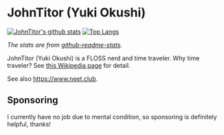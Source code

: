 # JohnTitor (Yuki Okushi)

[![JohnTitor's github stats](https://github-readme-stats.vercel.app/api?username=JohnTitor&show_icons=true)](https://github.com/anuraghazra/github-readme-stats) [![Top Langs](https://github-readme-stats.vercel.app/api/top-langs/?username=JohnTitor&hide_langs_below=70)](https://github.com/anuraghazra/github-readme-stats)

_The stats are from [github-readme-stats](https://github.com/anuraghazra/github-readme-stats)._

JohnTitor (Yuki Okushi) is a FLOSS nerd and time traveler.
Why time traveler? See [this Wikipedia page](https://en.wikipedia.org/wiki/John_Titor) for detail.

See also https://www.neet.club.

## Sponsoring

I currently have no job due to mental condition, so sponsoring is definitely helpful, thanks!
